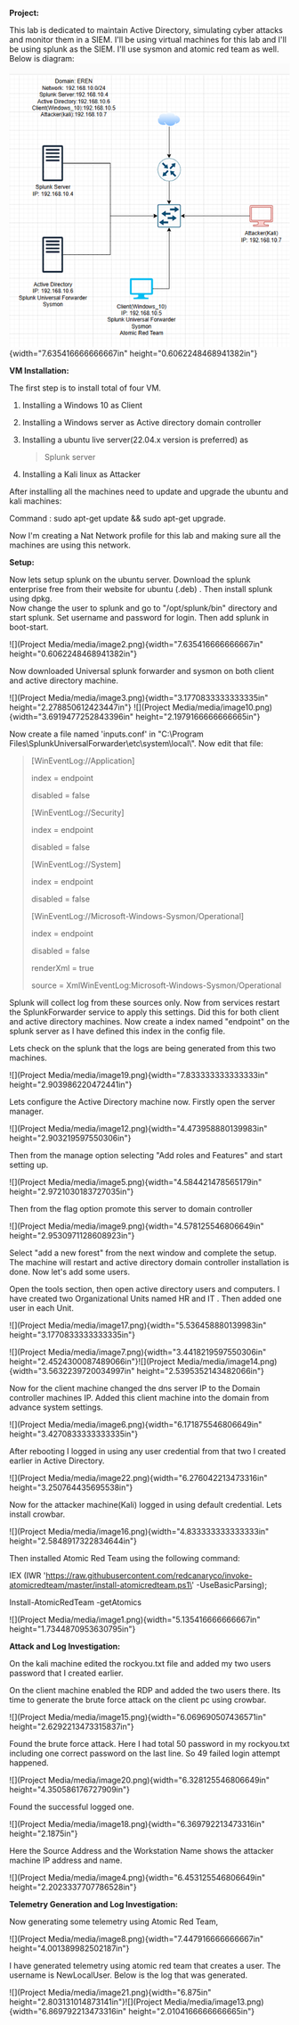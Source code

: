 **Project:**

This lab is dedicated to maintain Active Directory, simulating cyber
attacks and monitor them in a SIEM. I'll be using virtual machines for
this lab and I'll be using splunk as the SIEM. I'll use sysmon and
atomic red team as well. Below is diagram:
![Capture](https://github.com/muja789/Active-Directory-Project/blob/main/Active%20Directory%20Project/Project%20Media/media/image11.png){width="7.635416666666667in"
height="0.6062248468941382in"}

**VM Installation:**

The first step is to install total of four VM.

1.  Installing a Windows 10 as Client

2.  Installing a Windows server as Active directory domain controller

3.  Installing a ubuntu live server(22.04.x version is preferred) as
    > Splunk server

4.  Installing a Kali linux as Attacker

After installing all the machines need to update and upgrade the ubuntu
and kali machines:

Command : sudo apt-get update && sudo apt-get upgrade.

Now I'm creating a Nat Network profile for this lab and making sure all
the machines are using this network.

**Setup:**

Now lets setup splunk on the ubuntu server. Download the splunk
enterprise free from their website for ubuntu (.deb) . Then install
splunk using dpkg.\
Now change the user to splunk and go to "/opt/splunk/bin" directory and
start splunk. Set username and password for login. Then add splunk in
boot-start.

![](Project Media/media/image2.png){width="7.635416666666667in"
height="0.6062248468941382in"}

Now downloaded Universal splunk forwarder and sysmon on both client and
active directory machine.

![](Project Media/media/image3.png){width="3.1770833333333335in"
height="2.278850612423447in"}
![](Project Media/media/image10.png){width="3.6919477252843396in"
height="2.1979166666666665in"}

Now create a file named 'inputs.conf' in "C:\\Program
Files\\SplunkUniversalForwarder\\etc\\system\\local\\". Now edit that
file:

> \[WinEventLog://Application\]
>
> index = endpoint
>
> disabled = false
>
> \[WinEventLog://Security\]
>
> index = endpoint
>
> disabled = false
>
> \[WinEventLog://System\]
>
> index = endpoint
>
> disabled = false
>
> \[WinEventLog://Microsoft-Windows-Sysmon/Operational\]
>
> index = endpoint
>
> disabled = false
>
> renderXml = true
>
> source = XmlWinEventLog:Microsoft-Windows-Sysmon/Operational

Splunk will collect log from these sources only. Now from services
restart the SplunkForwarder service to apply this settings. Did this for
both client and active directory machines. Now create a index named
"endpoint" on the splunk server as I have defined this index in the
config file.

Lets check on the splunk that the logs are being generated from this two
machines.

![](Project Media/media/image19.png){width="7.833333333333333in"
height="2.903986220472441in"}

Lets configure the Active Directory machine now. Firstly open the server
manager.

![](Project Media/media/image12.png){width="4.473958880139983in"
height="2.903219597550306in"}

Then from the manage option selecting "Add roles and Features" and start
setting up.

![](Project Media/media/image5.png){width="4.584421478565179in"
height="2.9721030183727035in"}

Then from the flag option promote this server to domain controller

![](Project Media/media/image9.png){width="4.578125546806649in"
height="2.9530971128608923in"}

Select "add a new forest" from the next window and complete the setup.
The machine will restart and active directory domain controller
installation is done. Now let\'s add some users.

Open the tools section, then open active directory users and computers.
I have created two Organizational Units named HR and IT . Then added one
user in each Unit.

![](Project Media/media/image17.png){width="5.536458880139983in"
height="3.1770833333333335in"}

![](Project Media/media/image7.png){width="3.4418219597550306in"
height="2.4524300087489066in"}![](Project Media/media/image14.png){width="3.5632239720034997in"
height="2.5395352143482066in"}

Now for the client machine changed the dns server IP to the Domain
controller machines IP. Added this client machine into the domain from
advance system settings.

![](Project Media/media/image6.png){width="6.171875546806649in"
height="3.4270833333333335in"}

After rebooting I logged in using any user credential from that two I
created earlier in Active Directory.

![](Project Media/media/image22.png){width="6.276042213473316in"
height="3.250764435695538in"}

Now for the attacker machine(Kali) logged in using default credential.
Lets install crowbar.

![](Project Media/media/image16.png){width="4.833333333333333in"
height="2.5848917322834644in"}

Then installed Atomic Red Team using the following command:

IEX (IWR
\'https://raw.githubusercontent.com/redcanaryco/invoke-atomicredteam/master/install-atomicredteam.ps1\'
-UseBasicParsing);

Install-AtomicRedTeam -getAtomics

![](Project Media/media/image1.png){width="5.135416666666667in"
height="1.7344870953630795in"}

**Attack and Log Investigation:**

On the kali machine edited the rockyou.txt file and added my two users
password that I created earlier.

On the client machine enabled the RDP and added the two users there. Its
time to generate the brute force attack on the client pc using crowbar.

![](Project Media/media/image15.png){width="6.069690507436571in"
height="2.6292213473315837in"}

Found the brute force attack. Here I had total 50 password in my
rockyou.txt including one correct password on the last line. So 49
failed login attempt happened.

![](Project Media/media/image20.png){width="6.328125546806649in"
height="4.350586176727909in"}

Found the successful logged one.

![](Project Media/media/image18.png){width="6.369792213473316in"
height="2.1875in"}

Here the Source Address and the Workstation Name shows the attacker
machine IP address and name.

![](Project Media/media/image4.png){width="6.453125546806649in"
height="2.2023337707786528in"}

**Telemetry Generation and Log Investigation:**

Now generating some telemetry using Atomic Red Team,

![](Project Media/media/image8.png){width="7.447916666666667in"
height="4.001389982502187in"}

I have generated telemetry using atomic red team that creates a user.
The username is NewLocalUser. Below is the log that was generated.

![](Project Media/media/image21.png){width="6.875in"
height="2.803131014873141in"}![](Project Media/media/image13.png){width="6.869792213473316in"
height="2.0104166666666665in"}
